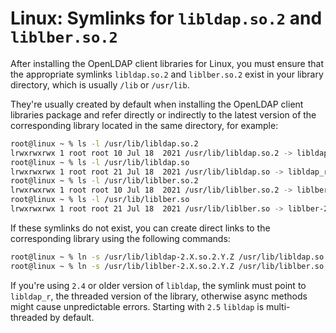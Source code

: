 # Linux: Symlinks for `libldap.so.2` and `liblber.so.2`

After installing the OpenLDAP client libraries for Linux, you must ensure that the appropriate symlinks `libldap.so.2` and `liblber.so.2` exist in your library directory, which is usually `/lib` or `/usr/lib`.

They're usually created by default when installing the OpenLDAP client libraries package and refer directly or indirectly to the latest version of the corresponding library located in the same directory, for example:

```sh
root@linux ~ % ls -l /usr/lib/libldap.so.2
lrwxrwxrwx 1 root root 10 Jul 18  2021 /usr/lib/libldap.so.2 -> libldap.so
root@linux ~ % ls -l /usr/lib/libldap.so
lrwxrwxrwx 1 root root 21 Jul 18  2021 /usr/lib/libldap.so -> libldap_r-2.4.so.2.11.7
root@linux ~ % ls -l /usr/lib/liblber.so.2
lrwxrwxrwx 1 root root 10 Jul 18  2021 /usr/lib/liblber.so.2 -> liblber.so
root@linux ~ % ls -l /usr/lib/liblber.so
lrwxrwxrwx 1 root root 21 Jul 18  2021 /usr/lib/liblber.so -> liblber-2.4.so.2.11.7
```

If these symlinks do not exist, you can create direct links to the corresponding library using the following commands:

```sh
root@linux ~ % ln -s /usr/lib/libldap-2.X.so.2.Y.Z /usr/lib/libldap.so.2
root@linux ~ % ln -s /usr/lib/liblber-2.X.so.2.Y.Z /usr/lib/liblber.so.2
```

If you're using `2.4` or older version of `libldap`, the symlink must point to `libldap_r`, the threaded version of the library,
otherwise async methods might cause unpredictable errors. Starting with `2.5` `libldap` is multi-threaded by default.